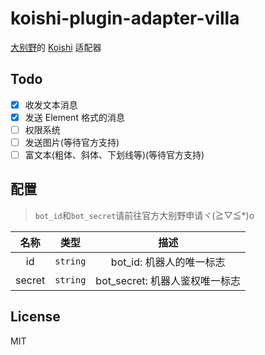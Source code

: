 # koishi-plugin-adapter-villa

[大别野](https://dby.miyoushe.com)的 [Koishi](https://koishi.chat) 适配器

## Todo

- [x] 收发文本消息
- [x] 发送 Element 格式的消息
- [ ] 权限系统
- [ ] 发送图片(等待官方支持)
- [ ] 富文本(粗体、斜体、下划线等)(等待官方支持)

## 配置

> `bot_id`和`bot_secret`请前往官方大别野申请ヾ(≧▽≦\*)o

|  名称  |   类型   |              描述              |
| :----: | :------: | :----------------------------: |
|   id   | `string` |    bot_id: 机器人的唯一标志    |
| secret | `string` | bot_secret: 机器人鉴权唯一标志 |

## License

MIT

